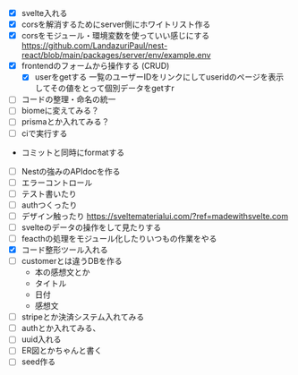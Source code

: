 - [x] svelte入れる
- [x] corsを解消するためにserver側にホワイトリスト作る
- [x] corsをモジュール・環境変数を使っていい感じにする 
https://github.com/LandazuriPaul/nest-react/blob/main/packages/server/env/example.env
- [x] frontendのフォームから操作する (CRUD)
  - [x] userをgetする
    一覧のユーザーIDをリンクにしてuseridのページを表示してその値をとって個別データをgetすr
- [ ] コードの整理・命名の統一
- [ ] biomeに変えてみる？ 
- [ ] prismaとか入れてみる？
- [ ] ciで実行する
 - コミットと同時にformatする 
- [ ] Nestの強みのAPIdocを作る 
- [ ] エラーコントロール
- [ ] テスト書いたり
- [ ] authつくったり    
- [ ] デザイン触ったり
  https://sveltematerialui.com/?ref=madewithsvelte.com
- [ ] svelteのデータの操作をして見たりする 
- [ ] feacthの処理をモジュール化したりいつもの作業をやる
- [x] コード整形ツール入れる
- [ ] customerとは違うDBを作る
  - 本の感想文とか
  - タイトル
  - 日付
  - 感想文
- [ ] stripeとか決済システム入れてみる
- [ ] authとか入れてみる、
- [ ] uuid入れる 
- [ ] ER図とかちゃんと書く
- [ ] seed作る
